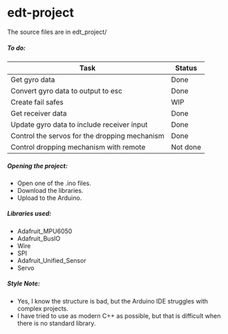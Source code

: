 # edt-project
The source files are in edt_project/

##### To do:

| Task                                          | Status   |
| --------------------------------------------- | -------- |
| Get gyro data                                 | Done     |
| Convert gyro data to output to esc            | Done     |
| Create fail safes                             | WIP      |
| Get receiver data                             | Done     |
| Update gyro data to include receiver input    | Done     |
| Control the servos for the dropping mechanism | Done     |
| Control dropping mechanism with remote        | Not done |

##### Opening the project:

- Open one of the .ino files.
- Download the libraries.
- Upload to the Arduino.

##### Libraries used:

- Adafruit_MPU6050
- Adafruit_BusIO
- Wire
- SPI
- Adafruit_Unified_Sensor
- Servo

##### Style Note:

- Yes, I know the structure is bad, but the Arduino IDE struggles with complex projects.
- I have tried to use as modern C++ as possible, but that is difficult when there is no standard library.
